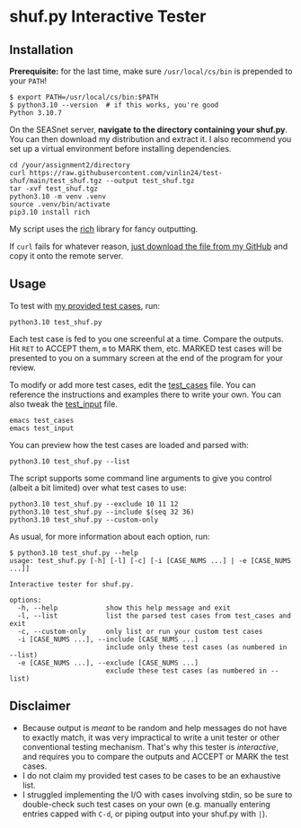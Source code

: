 # shuf.py Interactive Tester

## Installation

**Prerequisite:** for the last time, make sure `/usr/local/cs/bin` is prepended to your `PATH`!

```console
$ export PATH=/usr/local/cs/bin:$PATH
$ python3.10 --version  # if this works, you're good
Python 3.10.7
```

On the SEASnet server, **navigate to the directory containing your shuf.py**. You can then download my distribution and extract it. I also recommend you set up a virtual environment before installing dependencies.

```shell
cd /your/assignment2/directory
curl https://raw.githubusercontent.com/vinlin24/test-shuf/main/test_shuf.tgz --output test_shuf.tgz
tar -xvf test_shuf.tgz
python3.10 -m venv .venv
source .venv/bin/activate
pip3.10 install rich
```

My script uses the [rich](https://github.com/Textualize/rich) library for fancy outputting.

If `curl` fails for whatever reason, [just download the file from my GitHub](https://github.com/vinlin24/test-shuf/blob/main/test_shuf.tgz) and copy it onto the remote server.

## Usage

To test with [my provided test cases](src/test_cases), run:

```
python3.10 test_shuf.py
```

Each test case is fed to you one screenful at a time. Compare the outputs. Hit `RET` to ACCEPT them, `m` to MARK them, etc. MARKED test cases will be presented to you on a summary screen at the end of the program for your review.

To modify or add more test cases, edit the [test_cases](src/test_cases) file. You can reference the instructions and examples there to write your own. You can also tweak the [test_input](src/test_input) file.

```shell
emacs test_cases
emacs test_input
```

You can preview how the test cases are loaded and parsed with:

```shell
python3.10 test_shuf.py --list
```

The script supports some command line arguments to give you control (albeit a bit limited) over what test cases to use:

```shell
python3.10 test_shuf.py --exclude 10 11 12
python3.10 test_shuf.py --include $(seq 32 36)
python3.10 test_shuf.py --custom-only
```

As usual, for more information about each option, run:

```console
$ python3.10 test_shuf.py --help
usage: test_shuf.py [-h] [-l] [-c] [-i [CASE_NUMS ...] | -e [CASE_NUMS ...]]

Interactive tester for shuf.py.

options:
  -h, --help            show this help message and exit
  -l, --list            list the parsed test cases from test_cases and exit
  -c, --custom-only     only list or run your custom test cases
  -i [CASE_NUMS ...], --include [CASE_NUMS ...]
                        include only these test cases (as numbered in --list)
  -e [CASE_NUMS ...], --exclude [CASE_NUMS ...]
                        exclude these test cases (as numbered in --list)
```

## Disclaimer

- Because output is *meant* to be random and help messages do not have to exactly match, it was very impractical to write a unit tester or other conventional testing mechanism. That's why this tester is *interactive*, and requires you to compare the outputs and ACCEPT or MARK the test cases.
- I do not claim my provided test cases to be cases to be an exhaustive list.
- I struggled implementing the I/O with cases involving stdin, so be sure to double-check such test cases on your own (e.g. manually entering entries capped with `C-d`, or piping output into your shuf.py with `|`).